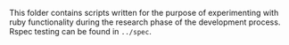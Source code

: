 This folder contains scripts written for the purpose of experimenting with ruby functionality during the research phase of the development process. Rspec testing can be found in `../spec`.